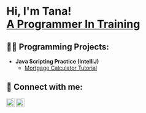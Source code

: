 <h1>Hi, I'm Tana! <br/><a href="https://github.com/tanamlmbo">A Programmer In Training</a> <a href="www.linkedin.com/in/tanatswa-mlambo-9250092b0"></a></h1>

<h2>👨‍💻 Programming Projects:</h2>

- <b>Java Scripting Practice (IntelliJ)</b>
  - [Mortgage Calculator Tutorial](https://github.com/tanamlmbo/MortgageCalculatorTutorial)

<h2> 🤳 Connect with me:</h2>

[<img align="left" alt="TanatswaMlambo | LinkedIn" width="22px" src="https://cdn.jsdelivr.net/npm/simple-icons@v3/icons/linkedin.svg" />][linkedin]
[<img align="left" alt="TanatswaMlambo | Instagram" width="22px" src="https://cdn.jsdelivr.net/npm/simple-icons@v3/icons/instagram.svg" />][instagram]

[instagram]: https://www.instagram.com/tana1225/
[linkedin]: www.linkedin.com/in/tanatswa-mlambo-9250092b0

<!--
Here are some ideas to get you started:

- 🔭 I’m currently working on ...
- 🌱 I’m currently learning ...
- 👯 I’m looking to collaborate on ...
- 🤔 I’m looking for help with ...
- 💬 Ask me about ...
- 📫 How to reach me: ...
- 😄 Pronouns: ...
- ⚡ Fun fact: ...
-->
